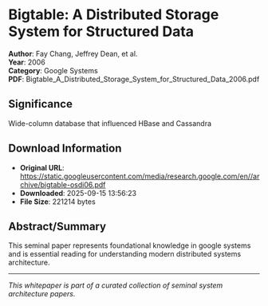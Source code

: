 # Bigtable: A Distributed Storage System for Structured Data

**Author**: Fay Chang, Jeffrey Dean, et al.  
**Year**: 2006  
**Category**: Google Systems  
**PDF**: Bigtable_A_Distributed_Storage_System_for_Structured_Data_2006.pdf  

## Significance
Wide-column database that influenced HBase and Cassandra

## Download Information
- **Original URL**: https://static.googleusercontent.com/media/research.google.com/en//archive/bigtable-osdi06.pdf
- **Downloaded**: 2025-09-15 13:56:23
- **File Size**: 221214 bytes

## Abstract/Summary
This seminal paper represents foundational knowledge in google systems and is essential reading for understanding modern distributed systems architecture.

---
*This whitepaper is part of a curated collection of seminal system architecture papers.*
